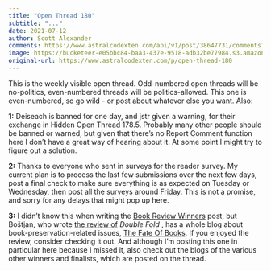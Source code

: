 ```yaml
---
title: "Open Thread 180"
subtitle: "..."
date: 2021-07-12
author: Scott Alexander
comments: https://www.astralcodexten.com/api/v1/post/38647731/comments?&all_comments=true
image: https://bucketeer-e05bbc84-baa3-437e-9518-adb32be77984.s3.amazonaws.com/public/images/43d93280-f150-4a78-a97c-c01ecfaf99bd_496x341.png
original-url: https://www.astralcodexten.com/p/open-thread-180
---
```

This is the weekly visible open thread. Odd-numbered open threads will be no-politics, even-numbered threads will be politics-allowed. This one is even-numbered, so go wild - or post about whatever else you want. Also:

**1:** Deiseach is banned for one day, and jstr given a warning, for their exchange in Hidden Open Thread 178.5. Probably many other people should be banned or warned, but given that there’s no Report Comment function here I don’t have a great way of hearing about it. At some point I might try to figure out a solution.

**2:** Thanks to everyone who sent in surveys for the reader survey. My current plan is to process the last few submissions over the next few days, post a final check to make sure everything is as expected on Tuesday or Wednesday, then post all the surveys around Friday. This is not a promise, and sorry for any delays that might pop up here.

**3:** I didn’t know this when writing the [Book Review Winners](https://astralcodexten.substack.com/p/book-review-contest-winners) post, but Boštjan, who wrote [the review of](https://astralcodexten.substack.com/p/your-book-review-double-fold) _Double Fold_ , has a whole blog about book-preservation-related issues, [The Fate Of Books](https://thefateofbooks.wordpress.com/). If you enjoyed the review, consider checking it out. And although I’m posting this one in particular here because I missed it, also check out the blogs of the various other winners and finalists, which are posted on the thread.
